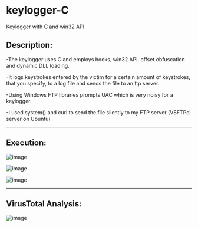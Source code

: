 # keylogger-C
Keylogger with C and win32 API

## Description:

-The keylogger uses C and employs hooks, win32 API, offset obfuscation and dynamic DLL loading. 

-It logs keystrokes entered by the victim for a certain amount of keystrokes, that you specify, to a log file and sends the file to an ftp server.

-Using Windows FTP libraries prompts UAC which is very noisy for a keylogger.

-I used system() and curl to send the file silently to my FTP server (VSFTPd server on Ubuntu)

------------------------------------------------------------------------------------------------------

## Execution:

![image](https://github.com/user-attachments/assets/3007d05d-3a61-48c0-821b-b777845b7355)

![image](https://github.com/user-attachments/assets/46246fbd-de8a-40a6-85dd-4aef1ac10ce8)

![image](https://github.com/user-attachments/assets/8e438666-ad01-4132-9226-cf5351eedf93)

-------------------------------------------------------------------------------------------------------

## VirusTotal Analysis:


![image](https://github.com/user-attachments/assets/284004f6-17ad-4c5d-ab30-84d4b3f8abf3)



